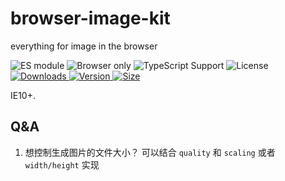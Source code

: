 # browser-image-kit

everything for image in the browser

<p>
  <img src="https://img.shields.io/badge/-ES%20module-blue" alt="ES module">
  <img src="https://img.shields.io/badge/-Browser%20only-blue" alt="Browser only">
  <img src="https://img.shields.io/badge/-TypeScript-blue" alt="TypeScript Support">
  <img src="https://img.shields.io/github/license/microJ/browser-image-kit" alt="License">
  <a href="https://www.npmjs.com/package/browser-image-kit">
    <img src="https://img.shields.io/npm/dw/browser-image-kit" alt="Downloads">
  </a>
  <a href="https://www.npmjs.com/package/browser-image-kit">
    <img src="https://img.shields.io/npm/v/browser-image-kit" alt="Version">
  </a>
  <a href="https://www.npmjs.com/package/browser-image-kit">
    <img src="https://img.shields.io/bundlephobia/min/browser-image-kit" alt="Size">
  </a>
</p>

IE10+.

## Q&A

1. 想控制生成图片的文件大小？
   可以结合 `quality` 和 `scaling` 或者 `width/height` 实现
